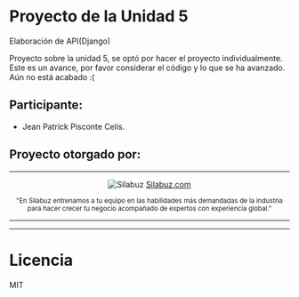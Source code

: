 # Proyecto de la Unidad 5
Elaboración de API(Django)

Proyecto sobre la unidad 5, se optó por hacer el proyecto individualmente.
Este es un avance, por favor considerar el código y lo que se ha avanzado. Aún no está acabado :(

## Participante:
* Jean Patrick Pisconte Celis.


## Proyecto otorgado por:
<hr />
 <div align="center">

![Silabuz](https://uploads-ssl.webflow.com/6320941e9612f79b0e2f61b1/63209670562cf7eb6f31131a_silabuz-logo-rebrand-standar.png)
[Silabuz.com](https://www.silabuz.com)
  
<sup>"En Silabuz entrenamos a tu equipo en las habilidades más demandadas de la industria para hacer crecer tu negocio acompañado de expertos con experiencia global."</sup>
 </div>
<hr />


<hr />

# Licencia
MIT
